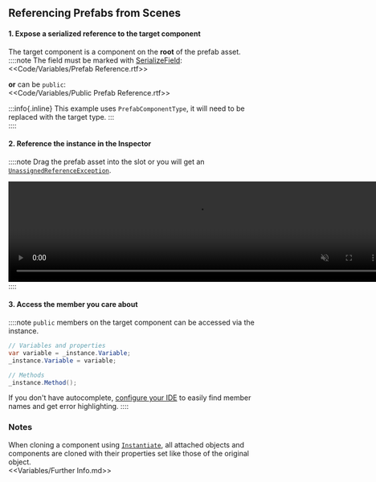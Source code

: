 ## Referencing Prefabs from Scenes
#### 1. Expose a serialized reference to the target component
The target component is a component on the **root** of the prefab asset.  
::::note
The field must be marked with [SerializeField](https://docs.unity3d.com/ScriptReference/SerializeField.html):  
<<Code/Variables/Prefab Reference.rtf>>

**or** can be `public`:  
<<Code/Variables/Public Prefab Reference.rtf>>  

:::info{.inline}
This example uses `PrefabComponentType`, it will need to be replaced with the target type.
:::  
::::

#### 2. Reference the instance in the Inspector
::::note
Drag the prefab asset into the slot or you will get an [`UnassignedReferenceException`](../../Common%20Errors/Runtime%20Exceptions/UnassignedReferenceException.md).  

<video width="750" height="200" autoplay loop muted><source type="video/webm" src="https://unity.huh.how/Video/prefab-references.webm"></video>
::::

#### 3. Access the member you care about
::::note
`public` members on the target component can be accessed via the instance.
```csharp
// Variables and properties
var variable = _instance.Variable;
_instance.Variable = variable;

// Methods
_instance.Method();
```
If you don't have autocomplete, [configure your IDE](../../IDE%20Configuration.md) to easily find member names and get error highlighting.
::::
### Notes
When cloning a component using [`Instantiate`](https://docs.unity3d.com/ScriptReference/Object.Instantiate.html), all attached objects and components are cloned with their properties set like those of the original object.  
<<Variables/Further Info.md>>